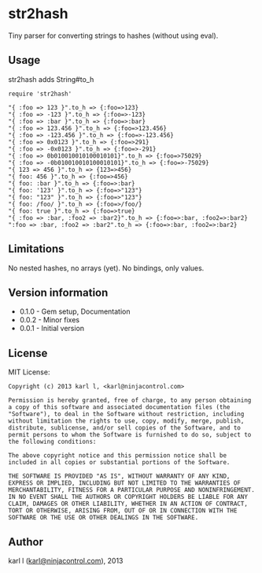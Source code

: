 str2hash
========

Tiny parser for converting strings to hashes (without using eval).

## Usage 

str2hash adds String#to_h 

    require 'str2hash'

    "{ :foo => 123 }".to_h => {:foo=>123}
    "{ :foo => -123 }".to_h => {:foo=>-123}
    "{ :foo => :bar }".to_h => {:foo=>:bar}
    "{ :foo => 123.456 }".to_h => {:foo=>123.456}
    "{ :foo => -123.456 }".to_h => {:foo=>-123.456}
    "{ :foo => 0x0123 }".to_h => {:foo=>291}
    "{ :foo => -0x0123 }".to_h => {:foo=>-291}
    "{ :foo => 0b010010010100010101}".to_h => {:foo=>75029}
    "{ :foo => -0b010010010100010101}".to_h => {:foo=>-75029}
    "{ 123 => 456 }".to_h => {123=>456}
    "{ foo: 456 }".to_h => {:foo=>456}
    "{ foo: :bar }".to_h => {:foo=>:bar}
    "{ foo: '123' }".to_h => {:foo=>"123"}
    "{ foo: "123" }".to_h => {:foo=>"123"}
    "{ foo: /foo/ }".to_h => {:foo=>/foo/}
    "{ foo: true }".to_h => {:foo=>true}
    "{ :foo => :bar, :foo2 => :bar2}".to_h => {:foo=>:bar, :foo2=>:bar2}
    ":foo => :bar, :foo2 => :bar2".to_h => {:foo=>:bar, :foo2=>:bar2}

## Limitations

No nested hashes, no arrays (yet). No bindings, only values.


## Version information

* 0.1.0 - Gem setup, Documentation
* 0.0.2 - Minor fixes
* 0.0.1 - Initial version


## License

MIT License:

    Copyright (c) 2013 karl l, <karl@ninjacontrol.com>

    Permission is hereby granted, free of charge, to any person obtaining a copy of this software and associated documentation files (the "Software"), to deal in the Software without restriction, including without limitation the rights to use, copy, modify, merge, publish, distribute, sublicense, and/or sell copies of the Software, and to permit persons to whom the Software is furnished to do so, subject to the following conditions:

    The above copyright notice and this permission notice shall be included in all copies or substantial portions of the Software.

    THE SOFTWARE IS PROVIDED "AS IS", WITHOUT WARRANTY OF ANY KIND, EXPRESS OR IMPLIED, INCLUDING BUT NOT LIMITED TO THE WARRANTIES OF MERCHANTABILITY, FITNESS FOR A PARTICULAR PURPOSE AND NONINFRINGEMENT. IN NO EVENT SHALL THE AUTHORS OR COPYRIGHT HOLDERS BE LIABLE FOR ANY CLAIM, DAMAGES OR OTHER LIABILITY, WHETHER IN AN ACTION OF CONTRACT, TORT OR OTHERWISE, ARISING FROM, OUT OF OR IN CONNECTION WITH THE SOFTWARE OR THE USE OR OTHER DEALINGS IN THE SOFTWARE.

## Author

karl l (karl@ninjacontrol.com), 2013
